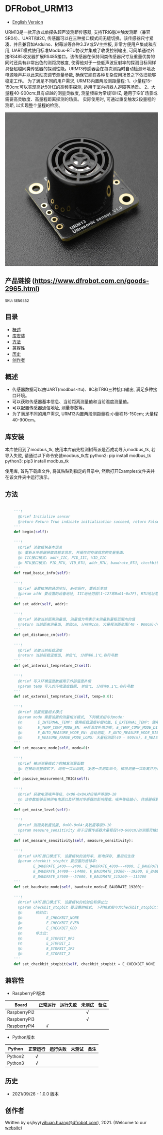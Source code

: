 # DFRobot_URM13
* [English Version](./README.md)

URM13是一款开放式单探头超声波测距传感器, 支持TRIG脉冲触发测距（兼容SR04）、UART和I2C, 传感器可以在三种接口模式间无缝切换。该传感器尺寸紧凑、并且兼容如Arduino、树莓派等各种3.3V或5V主控板, 非常方便用户集成和应用, UART模式使用标准Modbus-RTU协议并集成了收发控制输出, 可简单通过外接RS485收发器扩展RS485接口。该传感器在保持同类传感器尺寸及重量优势的同时还具有非常出色的测距灵敏度, 使得他对于一些低声波反射率的探测目标同样具备超越同类传感器的探测性能。URM13传感器会在每次测距时自动检测环境及电源噪声并以此来动态调节测量参数, 确保它能在各种复杂应用场景之下依旧能够稳定工作。
为了满足不同的用户需求, URM13内置两段测距量程:
1、小量程15-150cm:可以实现高达50HZ的高频率探测, 适用于室内机器人避障等场景。
2、大量程40-900cm:具有卓越的测量灵敏度, 测量频率为常规10HZ, 适用于空旷场景或需要高灵敏度、高量程距离探测的场景。
实际使用时, 可通过重复触发2段量程的测距, 以实现整个量程的检测。

![产品实物图](../../resources/images/URM13.jpg)


## 产品链接 (https://www.dfrobot.com.cn/goods-2965.html)
    SKU:SEN0352


## 目录

* [概述](#概述)
* [库安装](#库安装)
* [方法](#方法)
* [兼容性](#兼容性)
* [历史](#历史)
* [创作者](#创作者)


## 概述

* 传感器数据可以由UART(modbus-rtu)、IIC和TRIG三种接口输出, 满足多种接口环境。<br>
* 可以获取传感器基本信息、当前距离测量值和当前温度测量值。<br>
* 可以配置传感器通信地址, 测量参数等。<br>
* 为了满足不同的用户需求, URM13内置两段测距量程:小量程15-150cm; 大量程40-900cm。<br>


## 库安装

本库使用到了modbus_tk, 使用本库前先检测树莓派是否成功导入modbus_tk, 若导入失败, 请通过以下命令安装modbus_tk库
python2: pip install modbus_tk
python3: pip3 install modbus_tk

使用库, 首先下载库文件, 将其粘贴到指定的目录中, 然后打开Examples文件夹并在该文件夹中运行演示。


## 方法

```python

    '''!
      @brief Initialize sensor
      @return Return True indicate initialization succeed, return False indicate failed
    '''
    def begin(self):

    '''!
      @brief 读取模块基本信息
      @n 重新从传感器获取其基本信息, 并缓存到存储信息的变量里面:
      @n IIC接口模式: addr_IIC, PID_IIC, VID_IIC
      @n RTU接口模式: PID_RTU, VID_RTU, addr_RTU, baudrate_RTU, checkbit_RTU, stopbit_RTU
    '''
    def read_basic_info(self):

    '''!
      @brief 设置模块的通信地址, 断电保存, 重启后生效
      @param addr 要设置的设备地址, IIC地址范围(1~127即0x01~0x7F), RTU地址范围(1~247即0x0001-0x00F7)
    '''
    def set_addr(self, addr):

    '''!
      @brief 读取当前距离测量值, 测量值为零表示未测量到量程范围内的值
      @return 当前距离测量值, 单位cm, 分辨率1cm, 大量程测距范围(40 - 900cm)小量程测距范围(15-150cm)
    '''
    def get_distance_cm(self):

    '''!
      @brief 读取当前板载温度
      @return 当前板载温度值, 单位℃, 分辨率0.1℃,有符号数
    '''
    def get_internal_tempreture_C(self):

    '''!
      @brief 写入环境温度数据用于外部温度补偿
      @param temp 写入的环境温度数据, 单位℃, 分辨率0.1℃,有符号数
    '''
    def set_external_tempreture_C(self, temp=0.0):

    '''!
      @brief 设置测量相关模式
      @param mode 需要设置的测量相关模式, 下列模式相与为mode:
      @n       E_INTERNAL_TEMP: 使用板载温度补偿功能, E_EXTERNAL_TEMP: 使用外部温度补偿功能(需用户写入外部温度)
      @n       E_TEMP_COMP_MODE_EN: 开启温度补偿功能, E_TEMP_COMP_MODE_DIS: 关闭温度补偿功能
      @n       E_AUTO_MEASURE_MODE_EN: 自动测距, E_AUTO_MEASURE_MODE_DIS: 被动测距
      @n       E_MEASURE_RANGE_MODE_LONG: 大量程测距(40 - 900cm), E_MEASURE_RANGE_MODE_SHORT: 小量程测距(15-150cm)
    '''
    def set_measure_mode(self, mode=0):

    '''!
      @brief 被动测量模式下的触发测量函数
      @n 在被动测量模式下, 调用一次此函数, 发送一次测距命令, 模块测量一次距离并将测量的距离值存入距离寄存器
    '''
    def passive_measurement_TRIG(self):

    '''!
      @brief 获取电源噪声等级, 0x00-0x0A对应噪声等级0-10
      @n 该参数能够反映供电电源以及环境对传感器的影响程度。噪声等级越小, 传感器得到的距离值将更精准。
    '''
    def get_noise_level(self):

    '''!
      @brief 测距灵敏度设置, 0x00-0x0A:灵敏度等级0-10
      @param measure_sensitivity 用于设置传感器大量程段(40-900cm)的测距灵敏度, 该值越小, 灵敏度越高, 断电保存, 立即生效
    '''
    def set_measure_sensitivity(self, measure_sensitivity):

    '''!
      @brief UART接口模式下, 设置模块的波特率, 断电保存, 重启后生效
      @param checkbit_stopbit 要设置的波特率:
             E_BAUDRATE_2400---2400, E_BAUDRATE_4800---4800, E_BAUDRATE_9600---9600, 
             E_BAUDRATE_14400---14400, E_BAUDRATE_19200---19200, E_BAUDRATE_38400---38400, 
             E_BAUDRATE_57600---57600, E_BAUDRATE_115200---115200
    '''
    def set_baudrate_mode(self, baudrate_mode=E_BAUDRATE_19200):

    '''!
      @brief UART接口模式下, 设置模块的校验位和停止位
      @param checkbit_stopbit 要设置的模式, 下列模式相与为checkbit_stopbit:
      @n      校验位:
      @n           E_CHECKBIT_NONE
      @n           E_CHECKBIT_EVEN
      @n           E_CHECKBIT_ODD
      @n      停止位:
      @n           E_STOPBIT_0P5
      @n           E_STOPBIT_1
      @n           E_STOPBIT_1P5
      @n           E_STOPBIT_2
    '''
    def set_checkbit_stopbit(self, checkbit_stopbit = E_CHECKBIT_NONE | E_STOPBIT_1):

```


## 兼容性

* RaspberryPi版本

| Board        | 正常运行  | 运行失败   | 未测试    | 备注
| ------------ | :-------: | :--------: | :------: | :-----: |
| RaspberryPi2 |           |            |    √     |         |
| RaspberryPi3 |           |            |    √     |         |
| RaspberryPi4 |     √     |            |          |         |

* Python版本

| Python  | 正常运行  | 运行失败   | 未测试    | 备注
| ------- | :-------: | :--------: | :------: | :-----: |
| Python2 |     √     |            |          |         |
| Python3 |     √     |            |          |         |


## 历史

- 2021/09/26 - 1.0.0 版本


## 创作者

Written by qsjhyy(yihuan.huang@dfrobot.com), 2021. (Welcome to our [website](https://www.dfrobot.com/))

